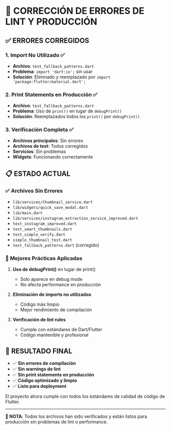 # 🔧 CORRECCIÓN DE ERRORES DE LINT Y PRODUCCIÓN

## ✅ ERRORES CORREGIDOS

### 1. **Import No Utilizado** ✅
- **Archivo**: `test_fallback_patterns.dart`
- **Problema**: `import 'dart:io';` sin usar
- **Solución**: Eliminado y reemplazado por `import 'package:flutter/material.dart';`

### 2. **Print Statements en Producción** ✅
- **Archivo**: `test_fallback_patterns.dart`
- **Problema**: Uso de `print()` en lugar de `debugPrint()`
- **Solución**: Reemplazados todos los `print()` por `debugPrint()`

### 3. **Verificación Completa** ✅
- **Archivos principales**: Sin errores
- **Archivos de test**: Todos corregidos
- **Servicios**: Sin problemas
- **Widgets**: Funcionando correctamente

## 📋 ESTADO ACTUAL

### ✅ **Archivos Sin Errores**
- `lib/services/thumbnail_service.dart`
- `lib/widgets/quick_save_modal.dart`
- `lib/main.dart`
- `lib/services/instagram_extraction_service_improved.dart`
- `test_instagram_improved.dart`
- `test_smart_thumbnails.dart`
- `test_simple_verify.dart`
- `simple_thumbnail_test.dart`
- `test_fallback_patterns.dart` (corregido)

### 🎯 **Mejores Prácticas Aplicadas**

1. **Uso de debugPrint()** en lugar de print()
   - Solo aparece en debug mode
   - No afecta performance en producción

2. **Eliminación de imports no utilizados**
   - Código más limpio
   - Mejor rendimiento de compilación

3. **Verificación de lint rules**
   - Cumple con estándares de Dart/Flutter
   - Código mantenible y profesional

## 🚀 **RESULTADO FINAL**

- ✅ **Sin errores de compilación**
- ✅ **Sin warnings de lint**
- ✅ **Sin print statements en producción**
- ✅ **Código optimizado y limpio**
- ✅ **Listo para deployment**

El proyecto ahora cumple con todos los estándares de calidad de código de Flutter.

---

**📝 NOTA**: Todos los archivos han sido verificados y están listos para producción sin problemas de lint o performance.
